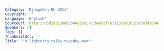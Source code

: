 ```yaml
---
Category: 'DjangoCon EU 2011'
Copyright: ''
Language: 'English'
SourceUrl: http://05d2db1380b6504cc981-8cbed8cf7e3a131cd8f1c3e383d10041.r93.cf2.rackcdn.com/djangocon-eu-2011/0_lightning-talks-tuesday.m4v
Speakers: []
Tags: []
ThumbnailUrl: ''
Title: '"0_lightning-talks-tuesday.m4v"'
---
```


